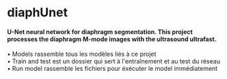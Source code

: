 # diaphUnet

#### U-Net neural network for diaphragm segmentation. This project processes the diaphragm M-mode images with the ultrasound ultrafast.
  • Models rassemble tous les modèles liés à ce projet  
  • Train and test est un dossier qui sert à l'entraînement et au test du réseau  
  • Run model rassemble les fichiers pour éxécuter le model immédiatement  
